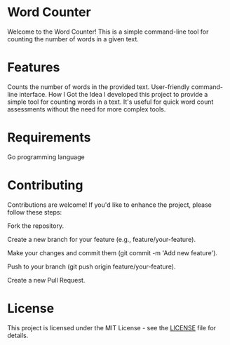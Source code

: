 # Word Counter

Welcome to the Word Counter! This is a simple command-line tool for counting the number of words in a given text.

# Features

Counts the number of words in the provided text.
User-friendly command-line interface.
How I Got the Idea
I developed this project to provide a simple tool for counting words in a text. It's useful for quick word count assessments without the need for more complex tools.

# Requirements 

Go programming language

# Contributing

Contributions are welcome! If you'd like to enhance the project, please follow these steps:

Fork the repository.

Create a new branch for your feature (e.g., feature/your-feature).

Make your changes and commit them (git commit -m 'Add new feature').

Push to your branch (git push origin feature/your-feature).

Create a new Pull Request.

# License

This project is licensed under the MIT License - see the [LICENSE](LICENSE) file for details.
